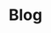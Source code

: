 ---
title: Blog
description: MillMint Blog
pagination: true
group_by_year: true


aliases:
- /blog/

color: yellow
---